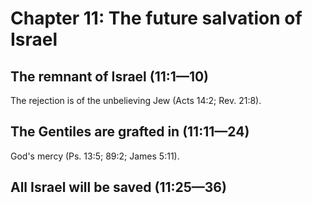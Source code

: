 # Chapter 11: The future salvation of Israel

## The remnant of Israel (11:1—10)

The rejection is of the unbelieving Jew (Acts 14:2; Rev. 21:8).

<!--Many Jews did believe in Christ. All the disciples were Jews. The church on the day of Pentecost was made completely of Jews.-->
<!--Here it deals with the idea of God hardening people-->

## The Gentiles are grafted in (11:11—24)

God's mercy (Ps. 13:5; 89:2; James 5:11).

<!--Gentiles are not replacing the Jews, but they have been invited to join into the covenant that God made with Abraham.-->
<!--Gentiles should not be proud, because they can lose their place in Christ.-->

## All Israel will be saved (11:25—36)

<!--My initial thought is that v. 33-36 are not disconnected from the rest of Chap. 11,
but are a proclamation of trust in God that He knows what He is doing concerning the salvation of both the Jews and the Gentiles.-->
